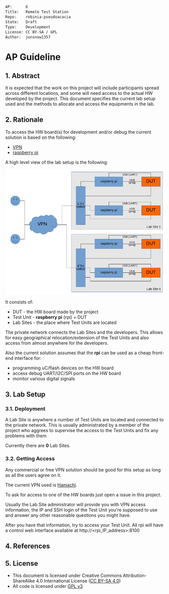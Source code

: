 ```
AP:      6
Title:   Remote Test Station
Repo:    robinia-pseudoacacia
State:   Draft
Type:    Development
License: CC BY-SA / GPL
Author:  jonsnow1357
```

# AP Guideline

## 1. Abstract

It is expected that the work on this project will include participants spread
across different locations, and some will need access to the actual HW
developed by the project. This document specifies the current lab setup used
and the methods to allocate and access the equipments in the lab.

## 2. Rationale

To access the HW board(s) for development and/or debug the current solution is
based on the following:

* [VPN](https://en.wikipedia.org/wiki/Virtual_private_network)
* [raspberry pi](https://www.raspberrypi.org/)

A high level view of the lab setup is the following:

![Remote Test Concept](https://github.com/agathis-project/robinia-pseudoacacia/blob/AP-6_Draft/doc/AP-6_concept.png)

It consists of:

* DUT - the HW board made by the project
* Test Unit - **raspberry pi** (rpi) + DUT
* Lab Sites - the place where Test Units are located

The private network connects the Lab Sites and the developers.
This allows for easy geographical relocation/extension of the Test Units and
also access from almost anywhere for the developers.

Also the current solution assumes that the **rpi** can be used as
a cheap front-end interface for:

* programming uC/flash devices on the HW board
* access debug UART/I2C/SPI ports on the HW board
* monitor various digital signals

## 3. Lab Setup

### 3.1. Deployment

A Lab Site is anywhere a number of Test Units are located and connected to the private network. This is usually administrated by a member of the project who aggrees to supervise the access to the Test Units and fix any problems with them

Currently there are **0** Lab Sites.

### 3.2. Getting Access

Any commercial or free VPN solution should be good for this setup as long as all the users agree on it.

The current VPN used is [Hamachi](https://www.vpn.net/).

To ask for access to one of the HW boards just open a issue in this project.

Usually the Lab Site administrator will provide you with VPN access information, the IP and SSH login of the Test Unit you're supposed to use and answer any other reasonable questions you might have.

After you have that information, try to access your Test Unit. All rpi will have a control web interface available at http://<rpi_IP_address>:8100

## 4. References

## 5. License

* This document is licensed under Creative Commons Attribution-ShareAlike 4.0
  International License ([CC BY-SA 4.0](https://creativecommons.org/licenses/by-sa/4.0/))
* All code is licensed under [GPL v3](https://www.gnu.org/licenses/gpl.html)
